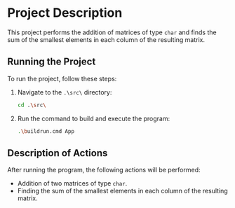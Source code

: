 # Project Description

This project performs the addition of matrices of type `char` and finds the sum of the smallest elements in each column of the resulting matrix.

## Running the Project

To run the project, follow these steps:

1. Navigate to the `.\src\` directory:
    ```bash
    cd .\src\
    ```

2. Run the command to build and execute the program:
    ```bash
    .\buildrun.cmd App
    ```

## Description of Actions

After running the program, the following actions will be performed:

- Addition of two matrices of type `char`.
- Finding the sum of the smallest elements in each column of the resulting matrix.